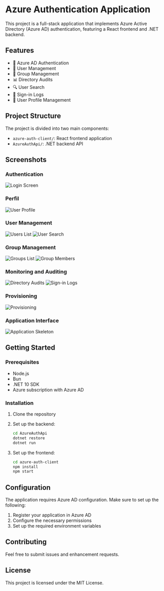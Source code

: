 # Azure Authentication Application

This project is a full-stack application that implements Azure Active Directory (Azure AD) authentication, featuring a React frontend and .NET backend.

## Features

- 🔐 Azure AD Authentication
- 👥 User Management
- 👥 Group Management
- 📊 Directory Audits
- 🔍 User Search
- 📝 Sign-in Logs
- 👤 User Profile Management

## Project Structure

The project is divided into two main components:

- `azure-auth-client/`: React frontend application
- `AzureAuthApi/`: .NET backend API

## Screenshots

### Authentication
![Login Screen](images/login.png)

### Perfil
![User Profile](images/perfil.png)

### User Management
![Users List](images/users.png)
![User Search](images/search_user.png)

### Group Management
![Groups List](images/groups.png)
![Group Members](images/groups_member.png)

### Monitoring and Auditing
![Directory Audits](images/directory_audits.png)
![Sign-in Logs](images/signins.png)

### Provisioning
![Provisioning](images/provisioning.png)

### Application Interface
![Application Skeleton](images/skeleton.png)

## Getting Started

### Prerequisites

- Node.js 
- Bun
- .NET 10 SDK 
- Azure subscription with Azure AD

### Installation

1. Clone the repository
2. Set up the backend:
   ```bash
   cd AzureAuthApi
   dotnet restore
   dotnet run
   ```

3. Set up the frontend:
   ```bash
   cd azure-auth-client
   npm install
   npm start
   ```

## Configuration

The application requires Azure AD configuration. Make sure to set up the following:

1. Register your application in Azure AD
2. Configure the necessary permissions
3. Set up the required environment variables

## Contributing

Feel free to submit issues and enhancement requests.

## License

This project is licensed under the MIT License.
